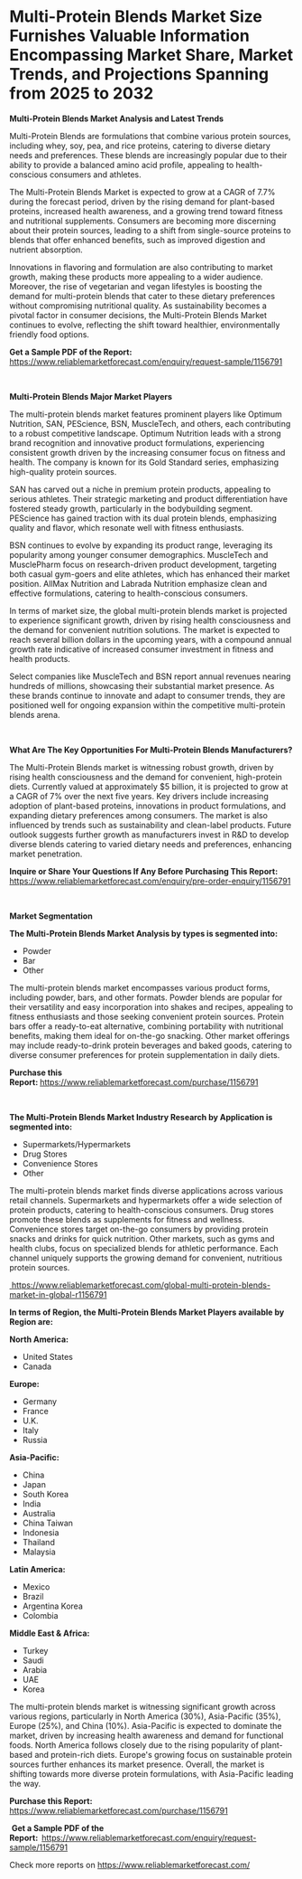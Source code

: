 <p><h1>Multi-Protein Blends Market Size Furnishes Valuable Information Encompassing Market Share, Market Trends, and Projections Spanning from 2025 to 2032</h1></p><p><strong>Multi-Protein Blends Market Analysis and Latest Trends</strong></p>
<p><p>Multi-Protein Blends are formulations that combine various protein sources, including whey, soy, pea, and rice proteins, catering to diverse dietary needs and preferences. These blends are increasingly popular due to their ability to provide a balanced amino acid profile, appealing to health-conscious consumers and athletes. </p><p>The Multi-Protein Blends Market is expected to grow at a CAGR of 7.7% during the forecast period, driven by the rising demand for plant-based proteins, increased health awareness, and a growing trend toward fitness and nutritional supplements. Consumers are becoming more discerning about their protein sources, leading to a shift from single-source proteins to blends that offer enhanced benefits, such as improved digestion and nutrient absorption. </p><p>Innovations in flavoring and formulation are also contributing to market growth, making these products more appealing to a wider audience. Moreover, the rise of vegetarian and vegan lifestyles is boosting the demand for multi-protein blends that cater to these dietary preferences without compromising nutritional quality. As sustainability becomes a pivotal factor in consumer decisions, the Multi-Protein Blends Market continues to evolve, reflecting the shift toward healthier, environmentally friendly food options.</p></p>
<p><strong>Get a Sample PDF of the Report:&nbsp;</strong> <a href="https://www.reliablemarketforecast.com/enquiry/request-sample/1156791?utm_campaign=3357&utm_medium=2&utm_source=Github&utm_content=ia&utm_term=21032025&utm_id=multi-protein-blends">https://www.reliablemarketforecast.com/enquiry/request-sample/1156791</a></p>
<p>&nbsp;</p>
<p><strong>Multi-Protein Blends Major Market Players</strong></p>
<p><p>The multi-protein blends market features prominent players like Optimum Nutrition, SAN, PEScience, BSN, MuscleTech, and others, each contributing to a robust competitive landscape. Optimum Nutrition leads with a strong brand recognition and innovative product formulations, experiencing consistent growth driven by the increasing consumer focus on fitness and health. The company is known for its Gold Standard series, emphasizing high-quality protein sources.</p><p>SAN has carved out a niche in premium protein products, appealing to serious athletes. Their strategic marketing and product differentiation have fostered steady growth, particularly in the bodybuilding segment. PEScience has gained traction with its dual protein blends, emphasizing quality and flavor, which resonate well with fitness enthusiasts.</p><p>BSN continues to evolve by expanding its product range, leveraging its popularity among younger consumer demographics. MuscleTech and MusclePharm focus on research-driven product development, targeting both casual gym-goers and elite athletes, which has enhanced their market position. AllMax Nutrition and Labrada Nutrition emphasize clean and effective formulations, catering to health-conscious consumers.</p><p>In terms of market size, the global multi-protein blends market is projected to experience significant growth, driven by rising health consciousness and the demand for convenient nutrition solutions. The market is expected to reach several billion dollars in the upcoming years, with a compound annual growth rate indicative of increased consumer investment in fitness and health products.</p><p>Select companies like MuscleTech and BSN report annual revenues nearing hundreds of millions, showcasing their substantial market presence. As these brands continue to innovate and adapt to consumer trends, they are positioned well for ongoing expansion within the competitive multi-protein blends arena.</p></p>
<p>&nbsp;</p>
<p><strong>What Are The Key Opportunities For Multi-Protein Blends Manufacturers?</strong></p>
<p><p>The Multi-Protein Blends market is witnessing robust growth, driven by rising health consciousness and the demand for convenient, high-protein diets. Currently valued at approximately $5 billion, it is projected to grow at a CAGR of 7% over the next five years. Key drivers include increasing adoption of plant-based proteins, innovations in product formulations, and expanding dietary preferences among consumers. The market is also influenced by trends such as sustainability and clean-label products. Future outlook suggests further growth as manufacturers invest in R&D to develop diverse blends catering to varied dietary needs and preferences, enhancing market penetration.</p></p>
<p><strong>Inquire or Share Your Questions If Any Before Purchasing This Report:</strong> <a href="https://www.reliablemarketforecast.com/enquiry/pre-order-enquiry/1156791?utm_campaign=3357&utm_medium=2&utm_source=Github&utm_content=ia&utm_term=21032025&utm_id=multi-protein-blends">https://www.reliablemarketforecast.com/enquiry/pre-order-enquiry/1156791</a></p>
<p>&nbsp;</p>
<p><strong>Market Segmentation</strong></p>
<p><strong>The Multi-Protein Blends Market Analysis by types is segmented into:</strong></p>
<p><ul><li>Powder</li><li>Bar</li><li>Other</li></ul></p>
<p><p>The multi-protein blends market encompasses various product forms, including powder, bars, and other formats. Powder blends are popular for their versatility and easy incorporation into shakes and recipes, appealing to fitness enthusiasts and those seeking convenient protein sources. Protein bars offer a ready-to-eat alternative, combining portability with nutritional benefits, making them ideal for on-the-go snacking. Other market offerings may include ready-to-drink protein beverages and baked goods, catering to diverse consumer preferences for protein supplementation in daily diets.</p></p>
<p><strong>Purchase this Report:&nbsp;</strong><a href="https://www.reliablemarketforecast.com/purchase/1156791?utm_campaign=3357&utm_medium=2&utm_source=Github&utm_content=ia&utm_term=21032025&utm_id=multi-protein-blends">https://www.reliablemarketforecast.com/purchase/1156791</a></p>
<p>&nbsp;</p>
<p><strong>The Multi-Protein Blends Market Industry Research by Application is segmented into:</strong></p>
<p><ul><li>Supermarkets/Hypermarkets</li><li>Drug Stores</li><li>Convenience Stores</li><li>Other</li></ul></p>
<p><p>The multi-protein blends market finds diverse applications across various retail channels. Supermarkets and hypermarkets offer a wide selection of protein products, catering to health-conscious consumers. Drug stores promote these blends as supplements for fitness and wellness. Convenience stores target on-the-go consumers by providing protein snacks and drinks for quick nutrition. Other markets, such as gyms and health clubs, focus on specialized blends for athletic performance. Each channel uniquely supports the growing demand for convenient, nutritious protein sources.</p></p>
<p><a href="https://www.reliablemarketforecast.com/global-multi-protein-blends-market-in-global-r1156791?utm_campaign=3357&utm_medium=2&utm_source=Github&utm_content=ia&utm_term=21032025&utm_id=multi-protein-blends">&nbsp;https://www.reliablemarketforecast.com/global-multi-protein-blends-market-in-global-r1156791</a></p>
<p><strong>In terms of Region, the Multi-Protein Blends Market Players available by Region are:</strong></p>
<p>
    <p> <strong> North America: </strong>
        <ul>
            <li>United States</li>
            <li>Canada</li>
        </ul>
        </p> 
    <p> <strong> Europe: </strong>
        <ul>
            <li>Germany</li>
            <li>France</li>
            <li>U.K.</li>
            <li>Italy</li>
            <li>Russia</li>
        </ul>
        </p> 
    <p> <strong> Asia-Pacific: </strong>
        <ul>
            <li>China</li>
            <li>Japan</li>
            <li>South Korea</li>
            <li>India</li>
            <li>Australia</li>
            <li>China Taiwan</li>
            <li>Indonesia</li>
            <li>Thailand</li>
            <li>Malaysia</li>
        </ul>
        </p> 
    <p> <strong> Latin America: </strong>
        <ul>
            <li>Mexico</li>
            <li>Brazil</li>
            <li>Argentina Korea</li>
            <li>Colombia</li>
        </ul>
        </p> 
    <p> <strong> Middle East & Africa: </strong>
        <ul>
            <li>Turkey</li>
            <li>Saudi</li>
            <li>Arabia</li>
            <li>UAE</li>
            <li>Korea</li>
        </ul>
    </p>
    </p>
<p><p>The multi-protein blends market is witnessing significant growth across various regions, particularly in North America (30%), Asia-Pacific (35%), Europe (25%), and China (10%). Asia-Pacific is expected to dominate the market, driven by increasing health awareness and demand for functional foods. North America follows closely due to the rising popularity of plant-based and protein-rich diets. Europe's growing focus on sustainable protein sources further enhances its market presence. Overall, the market is shifting towards more diverse protein formulations, with Asia-Pacific leading the way.</p></p>
<p><strong>Purchase this Report: </strong><a href="https://www.reliablemarketforecast.com/purchase/1156791?utm_campaign=3357&utm_medium=2&utm_source=Github&utm_content=ia&utm_term=21032025&utm_id=multi-protein-blends">https://www.reliablemarketforecast.com/purchase/1156791</a></p>
<p>&nbsp;<strong>Get a Sample PDF of the Report:&nbsp;&nbsp;</strong><a href="https://www.reliablemarketforecast.com/enquiry/request-sample/1156791?utm_campaign=3357&utm_medium=2&utm_source=Github&utm_content=ia&utm_term=21032025&utm_id=multi-protein-blends">https://www.reliablemarketforecast.com/enquiry/request-sample/1156791</a></p>
<p><strong></strong></p>
<p>Check more reports on <a href="https://www.reliablemarketforecast.com/?utm_campaign=3357&utm_medium=2&utm_source=Github&utm_content=ia&utm_term=21032025&utm_id=multi-protein-blends">https://www.reliablemarketforecast.com/</a></p>